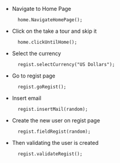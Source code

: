 
- Navigate to Home Page

        home.NavigateHomePage();
        
- Click on the take a tour and skip it 

        home.clickUntilHome();
 
- Select the currency  
       
        regist.selectCurrency("US Dollars");
        
- Go to regist page
    
        regist.goRegist();
        
- Insert email

        regist.insertMail(random);
        
- Create the new user on regist page

        regist.fieldRegist(random);
        
- Then validating the user is created

        regist.validateRegist();